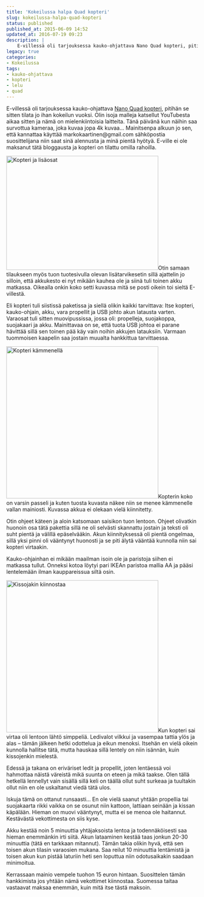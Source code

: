 ```yaml
---
title: 'Kokeilussa halpa Quad kopteri'
slug: kokeilussa-halpa-quad-kopteri
status: published
published_at: 2015-06-09 14:52
updated_at: 2016-07-19 09:23
description: |
    E-villessä oli tarjouksessa kauko-ohjattava Nano Quad kopteri, pitihän se sitten tilata jo ihan kokeilun vuoksi. Olin isoja malleja katsellut YouTubesta aikaa sitten ja nämä on mielenkiintoisia laitteita. Tänä päivänä kun näihin saa survottua kameraa, joka kuvaa jopa 4k kuvaa… Mainitsenpa alkuun jo sen, että kannattaa käyttää markokaartinen@gmail.com sähköpostia suosittelijana niin saat sinä alennusta ja minä… Jatka lukemista Kokeilussa halpa Quad kopteri
legacy: true
categories:
- Kokeilussa
tags:
- kauko-ohjattava
- kopteri
- lelu
- quad
---
```


<p>E-villessä oli tarjouksessa kauko-ohjattava <a href="http://www.e-ville.com/fi/3219-rc-helikopterit/15451-nano-quad-kopteri.html" target="_blank">Nano Quad kopteri</a>, pitihän se sitten tilata jo ihan kokeilun vuoksi. Olin isoja malleja katsellut YouTubesta aikaa sitten ja nämä on mielenkiintoisia laitteita. Tänä päivänä kun näihin saa survottua kameraa, joka kuvaa jopa 4k kuvaa&#8230; Mainitsenpa alkuun jo sen, että kannattaa käyttää markokaartinen@gmail.com sähköpostia suosittelijana niin saat sinä alennusta ja minä pientä hyötyä. E-ville ei ole maksanut tätä bloggausta ja kopteri on tilattu omilla rahoilla.</p>
<p><a href="https://cdn.markokaartinen.net/uploads/2015/06/2015-06-04-14.46.40.jpg"><img loading="lazy" decoding="async" class="alignright wp-image-5729 size-thumbnail" src="https://cdn.markokaartinen.net/uploads/2015/06/2015-06-04-14.46.40-400x300.jpg" alt="Kopteri ja lisäosat" width="400" height="300" /></a>Otin samaan tilaukseen myös tuon tuotesivulla olevan lisätarvikesetin sillä ajattelin jo silloin, että akkukesto ei nyt mikään kauhea ole ja siinä tuli toinen akku matkassa. Oikealla onkin koko setti kuvassa mitä se posti oikein toi sieltä E-villestä.</p>
<p>Eli kopteri tuli siistissä paketissa ja siellä olikin kaikki tarvittava: Itse kopteri, kauko-ohjain, akku, vara propellit ja USB johto akun latausta varten. Varaosat tuli sitten muovipussissa, jossa oli: propelleja, suojakoppa, suojakaari ja akku. Mainittavaa on se, että tuota USB johtoa ei parane hävittää sillä sen toinen pää käy vain noihin akkujen latauksiin. Varmaan tuommoisen kaapelin saa jostain muualta hankkittua tarvittaessa.</p>
<p><a href="https://cdn.markokaartinen.net/uploads/2015/06/2015-06-04-14.48.42-1.jpg"><img loading="lazy" decoding="async" class="alignleft wp-image-5727 size-thumbnail" src="https://cdn.markokaartinen.net/uploads/2015/06/2015-06-04-14.48.42-1-400x400.jpg" alt="Kopteri kämmenellä" width="400" height="400" /></a>Kopterin koko on varsin passeli ja kuten tuosta kuvasta näkee niin se menee kämmenelle vallan mainiosti. Kuvassa akkua ei olekaan vielä kiinnitetty.</p>
<p>Otin ohjeet käteen ja aloin katsomaan saisikon tuon lentoon. Ohjeet olivatkin huonoin osa tätä pakettia sillä ne oli selvästi skannattu jostain ja teksti oli suht pientä ja välillä epäselvääkin. Akun kiinnityksessä oli pientä ongelmaa, sillä yksi pinni oli vääntynyt huonosti ja se piti älytä vääntää kunnolla niin sai kopteri virtaakin.</p>
<p>Kauko-ohjainhan ei mikään maailman isoin ole ja paristoja siihen ei matkassa tullut. Onneksi kotoa löytyi pari IKEAn paristoa mallia AA ja pääsi lentelemään ilman kauppareissua siltä osin.</p>
<p><a href="https://cdn.markokaartinen.net/uploads/2015/06/2015-06-04-17.23.43.jpg"><img loading="lazy" decoding="async" class="alignright size-thumbnail wp-image-5728" src="https://cdn.markokaartinen.net/uploads/2015/06/2015-06-04-17.23.43-400x400.jpg" alt="Kissojakin kiinnostaa" width="400" height="400" /></a>Kun kopteri sai virtaa oli lentoon lähtö simppeliä. Ledivalot vilkkui ja vasempaa tattia ylös ja alas &#8211; tämän jälkeen hetki odottelua ja eikun menoksi. Itsehän en vielä oikein kunnolla hallitse tätä, mutta hauskaa sillä lentely on niin isännän, kuin kissojenkin mielestä.</p>
<p>Edessä ja takana on eriväriset ledit ja propellit, joten lentäessä voi hahmottaa näistä väreistä mikä suunta on eteen ja mikä taakse. Olen tällä hetkellä lennellyt vain sisällä sillä keli on täällä ollut suht surkeaa ja tuultakin ollut niin en ole uskaltanut viedä tätä ulos.</p>
<p>Iskuja tämä on ottanut runsaasti&#8230; En ole vielä saanut yhtään propellia tai suojakaarta rikki vaikka on se osunut niin kattoon, lattiaan seinään ja kissan käpälään. Hieman on muovi vääntynyt, mutta ei se menoa ole haitannut. Kestävästä vekottimesta on siis kyse.</p>
<p>Akku kestää noin 5 minuuttia yhtäjaksoista lentoa ja todennäköisesti saa hieman enemmänkin irti siitä. Akun lataaminen kestää taas jonkun 20-30 minuuttia (tätä en tarkkaan mitannut). Tämän takia olikin hyvä, että sen toisen akun tilasin varaosien mukana. Saa reilut 10 minuuttia lentämistä ja toisen akun kun pistää laturiin heti sen loputtua niin odotusaikakin saadaan minimoitua.</p>
<p>Kerrassaan mainio vempele tuohon 15 euron hintaan. Suosittelen tämän hankkimista jos yhtään nämä vekottimet kiinnostaa. Suomessa taitaa vastaavat maksaa enemmän, kuin mitä itse tästä maksoin.</p>